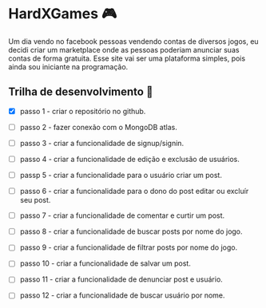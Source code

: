 # HardXGames :video_game:

Um dia vendo no facebook pessoas vendendo contas de diversos jogos, eu decidi criar um marketplace onde as pessoas poderiam anunciar suas contas de forma gratuita. Esse site vai ser uma plataforma simples, pois ainda sou iniciante na programação.

## Trilha de desenvolvimento :rocket:

- [x] passo 1 - criar o repositório no github.

- [ ] passo 2 - fazer conexão com o MongoDB atlas.

- [ ] passo 3 - criar a funcionalidade de signup/signin.

- [ ] passo 4 - criar a funcionalidade de edição e exclusão de usuários.

- [ ] passp 5 - criar a funcionalidade para o usuário criar um post.

- [ ] passo 6 - criar a funcionalidade para o dono do post editar ou excluír seu post.

- [ ] passo 7 - criar a funcionalidade de comentar e curtir um post.

- [ ] passo 8 - criar a funcionalidade de buscar posts por nome do jogo.

- [ ] passo 9 - criar a funcionalidade de filtrar posts por nome do jogo.

- [ ] passo 10 - criar a funcionalidade de salvar um post.

- [ ] passo 11 - criar a funcionalidade de denunciar post e usuário.

- [ ] passo 12 - criar a funcionalidade de buscar usuário por nome.
